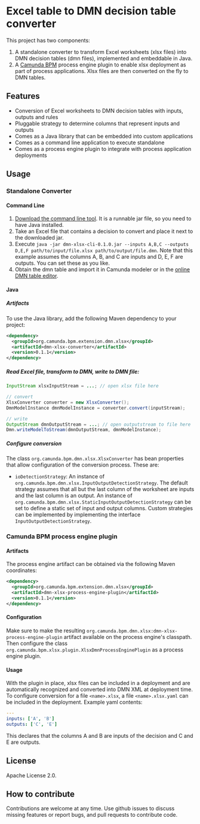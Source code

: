 Excel table to DMN decision table converter
===========================================

This project has two components:

1. A standalone converter to transform Excel worksheets (xlsx files) into DMN decision tables (dmn files), implemented and embeddable in Java.
2. A [Camunda BPM](https://www.camunda.org) process engine plugin to enable xlsx deployment as part of process applications. Xlsx files are then converted on the fly to DMN tables.

Features
--------

* Conversion of Excel worksheets to DMN decision tables with inputs, outputs and rules
* Pluggable strategy to determine columns that represent inputs and outputs
* Comes as a Java library that can be embedded into custom applications
* Comes as a command line application to execute standalone
* Comes as a process engine plugin to integrate with process application deployments

Usage
-----

### Standalone Converter

#### Command Line

1. [Download the command line tool](https://app.camunda.com/nexus/content/groups/public/org/camunda/bpm/extension/dmn/dmn-xlsx-cli/0.1.0/dmn-xlsx-cli-0.1.0.jar). It is a runnable jar file, so you need to have Java installed.
2. Take an Excel file that contains a decision to convert and place it next to the downloaded jar.
3. Execute `java -jar dmn-xlsx-cli-0.1.0.jar --inputs A,B,C --outputs D,E,F path/to/input/file.xlsx path/to/output/file.dmn`. Note that this example assumes the columns A, B, and C are inputs and D, E, F are outputs. You can set these as you like.
4. Obtain the dmn table and import it in Camunda modeler or in the [online DMN table editor](http://demo.bpmn.io/dmn).

#### Java

##### Artifacts

To use the Java library, add the following Maven dependency to your project:

```xml
<dependency>
  <groupId>org.camunda.bpm.extension.dmn.xlsx</groupId>
  <artifactId>dmn-xlsx-converter</artifactId>
  <version>0.1.1</version>
</dependency>
```

##### Read Excel file, transform to DMN, write to DMN file:

```java
InputStream xlsxInputStream = ...; // open xlsx file here

// convert
XlsxConverter converter = new XlsxConverter();
DmnModelInstance dmnModelInstance = converter.convert(inputStream);

// write
OutputStream dmnOutputStream = ...; // open outputstream to file here
Dmn.writeModelToStream(dmnOutputStream, dmnModelInstance);
```

##### Configure conversion

The class `org.camunda.bpm.dmn.xlsx.XlsxConverter` has bean properties that allow configuration of the conversion process. These are:

* `ioDetectionStrategy`: An instance of `org.camunda.bpm.dmn.xlsx.InputOutputDetectionStrategy`. The default strategy assumes that all but the last column of the worksheet are inputs and the last column is an output. An instance of `org.camunda.bpm.dmn.xlsx.StaticInputOutputDetectionStrategy` can be set to define a static set of input and output columns. Custom strategies can be implemented by implementing the interface `InputOutputDetectionStrategy`.

### Camunda BPM process engine plugin

#### Artifacts

The process engine artifact can be obtained via the following Maven coordinates:

```xml
<dependency>
  <groupId>org.camunda.bpm.extension.dmn.xlsx</groupId>
  <artifactId>dmn-xlsx-process-engine-plugin</artifactId>
  <version>0.1.1</version>
</dependency>
```

#### Configuration

Make sure to make the resulting `org.camunda.bpm.dmn.xlsx:dmn-xlsx-process-engine-plugin` artifact available on the process engine's classpath. Then configure the class `org.camunda.bpm.xlsx.plugin.XlsxDmnProcessEnginePlugin` as a process engine plugin.

#### Usage

With the plugin in place, xlsx files can be included in a deployment and are automatically recognized and converted into DMN XML at deployment time. To configure conversion for a file `<name>.xlsx`, a file `<name>.xlsx.yaml` can be included in the deployment. Example yaml contents:

```yaml
---
inputs: ['A', 'B']
outputs: ['C', 'E']
```

This declares that the columns A and B are inputs of the decision and C and E are outputs.


License
-------

Apache License 2.0.

How to contribute
-----------------

Contributions are welcome at any time. Use github issues to discuss missing features or report bugs, and pull requests to contribute code.
